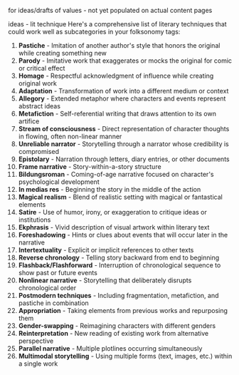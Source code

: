 
for ideas/drafts of values - not yet populated on actual content pages


ideas - lit technique
Here's a comprehensive list of literary techniques that could work well as subcategories in your folksonomy tags:

1. **Pastiche** - Imitation of another author's style that honors the original while creating something new
2. **Parody** - Imitative work that exaggerates or mocks the original for comic or critical effect
3. **Homage** - Respectful acknowledgment of influence while creating original work
4. **Adaptation** - Transformation of work into a different medium or context
5. **Allegory** - Extended metaphor where characters and events represent abstract ideas
6. **Metafiction** - Self-referential writing that draws attention to its own artifice
7. **Stream of consciousness** - Direct representation of character thoughts in flowing, often non-linear manner
8. **Unreliable narrator** - Storytelling through a narrator whose credibility is compromised
9. **Epistolary** - Narration through letters, diary entries, or other documents
10. **Frame narrative** - Story-within-a-story structure
11. **Bildungsroman** - Coming-of-age narrative focused on character's psychological development
12. **In medias res** - Beginning the story in the middle of the action
13. **Magical realism** - Blend of realistic setting with magical or fantastical elements
14. **Satire** - Use of humor, irony, or exaggeration to critique ideas or institutions
15. **Ekphrasis** - Vivid description of visual artwork within literary text
16. **Foreshadowing** - Hints or clues about events that will occur later in the narrative
17. **Intertextuality** - Explicit or implicit references to other texts
18. **Reverse chronology** - Telling story backward from end to beginning
19. **Flashback/Flashforward** - Interruption of chronological sequence to show past or future events
20. **Nonlinear narrative** - Storytelling that deliberately disrupts chronological order
21. **Postmodern techniques** - Including fragmentation, metafiction, and pastiche in combination
22. **Appropriation** - Taking elements from previous works and repurposing them
23. **Gender-swapping** - Reimagining characters with different genders
24. **Reinterpretation** - New reading of existing work from alternative perspective
25. **Parallel narrative** - Multiple plotlines occurring simultaneously
26. **Multimodal storytelling** - Using multiple forms (text, images, etc.) within a single work